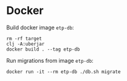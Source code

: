 # Docker

Build docker image `etp-db`:

```
rm -rf target
clj -A:uberjar
docker build . --tag etp-db
```

Run migrations from image `etp-db`:

```
docker run -it --rm etp-db ./db.sh migrate
```


